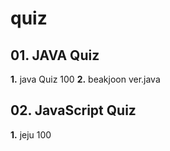 # quiz

## 01. JAVA Quiz
**1.** java Quiz 100
**2.** beakjoon ver.java

## 02. JavaScript Quiz
**1.** jeju 100
